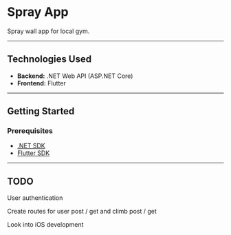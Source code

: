# Spray App

Spray wall app for local gym.

---

## Technologies Used

- **Backend:** .NET Web API (ASP.NET Core)
- **Frontend:** Flutter

---

## Getting Started

### Prerequisites

- [.NET SDK](https://dotnet.microsoft.com/download)
- [Flutter SDK](https://flutter.dev/docs/get-started/install)

---

## TODO
User authentication

Create routes for user post / get and climb post / get

Look into iOS development
